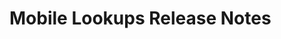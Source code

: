 <!-- Release notes authoring guidelines: http://keepachangelog.com/ -->

# Mobile Lookups Release Notes

<!-- ## [Unreleased] -->

<!-- ## [VERSION] -->
